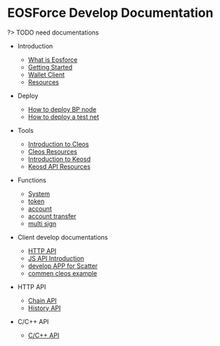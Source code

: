 # EOSForce Develop Documentation

?> TODO need documentations

- Introduction
    - [What is Eosforce](en-us/what_is_eosforce.md)
    - [Getting Started](en-us/getting_started_eosforce.md)
    - [Wallet Client](en-us/eosforce_wallet_introduction.md)
    - [Resources](en-us/eosforce_res.md)
- Deploy
    - [How to deploy BP node](en-us/eosforce_bp.md)
    - [How to deploy a test net](en-us/eosforce_bios.md)
- Tools
    - [Introduction to Cleos](en-us/eosforce_cleos_introduction.md)
    - [Cleos Resources](en-us/eosforce_cleos_res.md)
    - [Introduction to Keosd](en-us/eosforce_keosd_introduction.md)
    - [Keosd API Resources](en-us/eosforce_keosd_res.md)
- Functions
    - [System](en-us/contract/System/System.md)
    - [token](en-us/contract/eosio.token/token.md)
    - [account](en-us/contract/contract_eosio_bios.md)
    - [account transfer](en-us/eosforce_username_tran.md)
    - [multi sign](en-us/contract/eosio.msig/msig.md)
- Client develop documentations
    - [HTTP API](en-us/eosforce_http_api_develop.md)
    - [JS API Introduction](en-us/eosjs_api_doc.md) 
    - [develop APP for Scatter](en-us/eosforce_scatter.md) 
    - [commen cleos example](en-us/eosforce_cleos_eg.md)

- HTTP API
    - [Chain API](en-us/eosforce_http_chain_api.md)
    - [History API](en-us/eosforce_http_history_api.md)

- C/C++ API
    - [C/C++ API](https://developers.eos.io/eosio-cpp/reference)
